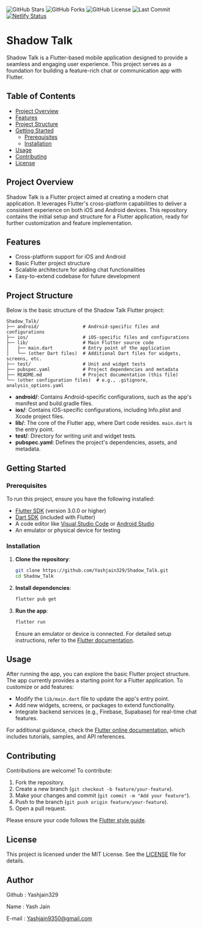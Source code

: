 ![GitHub Stars](https://img.shields.io/github/stars/Yashjain329/Shadow_Talk?style=social)
![GitHub Forks](https://img.shields.io/github/forks/Yashjain329/Shadow_Talk?style=social)
![GitHub License](https://img.shields.io/github/license/Yashjain329/Shadow_Talk)
![Last Commit](https://img.shields.io/github/last-commit/Yashjain329/Shadow_Talk)
[![Netlify Status](https://api.netlify.com/api/v1/badges/89e8ea62-de41-4f88-81bf-2255edb78f3e/deploy-status)](https://app.netlify.com/projects/shadow-talk-yash/deploys)

# Shadow Talk

Shadow Talk is a Flutter-based mobile application designed to provide a seamless and engaging user experience. This project serves as a foundation for building a feature-rich chat or communication app with Flutter.

## Table of Contents
- [Project Overview](#project-overview)
- [Features](#features)
- [Project Structure](#project-structure)
- [Getting Started](#getting-started)
  - [Prerequisites](#prerequisites)
  - [Installation](#installation)
- [Usage](#usage)
- [Contributing](#contributing)
- [License](#license)

## Project Overview
Shadow Talk is a Flutter project aimed at creating a modern chat application. It leverages Flutter's cross-platform capabilities to deliver a consistent experience on both iOS and Android devices. This repository contains the initial setup and structure for a Flutter application, ready for further customization and feature implementation.

## Features
- Cross-platform support for iOS and Android
- Basic Flutter project structure
- Scalable architecture for adding chat functionalities
- Easy-to-extend codebase for future development

## Project Structure
Below is the basic structure of the Shadow Talk Flutter project:

```
Shadow_Talk/
├── android/                # Android-specific files and configurations
├── ios/                    # iOS-specific files and configurations
├── lib/                    # Main Flutter source code
│   ├── main.dart           # Entry point of the application
│   └── (other Dart files)  # Additional Dart files for widgets, screens, etc.
├── test/                   # Unit and widget tests
├── pubspec.yaml            # Project dependencies and metadata
├── README.md               # Project documentation (this file)
└── (other configuration files)  # e.g., .gitignore, analysis_options.yaml
```

- **android/**: Contains Android-specific configurations, such as the app's manifest and build.gradle files.
- **ios/**: Contains iOS-specific configurations, including Info.plist and Xcode project files.
- **lib/**: The core of the Flutter app, where Dart code resides. `main.dart` is the entry point.
- **test/**: Directory for writing unit and widget tests.
- **pubspec.yaml**: Defines the project's dependencies, assets, and metadata.

## Getting Started

### Prerequisites
To run this project, ensure you have the following installed:
- [Flutter SDK](https://flutter.dev/docs/get-started/install) (version 3.0.0 or higher)
- [Dart SDK](https://dart.dev/get-dart) (included with Flutter)
- A code editor like [Visual Studio Code](https://code.visualstudio.com/) or [Android Studio](https://developer.android.com/studio)
- An emulator or physical device for testing

### Installation
1. **Clone the repository**:
   ```bash
   git clone https://github.com/Yashjain329/Shadow_Talk.git
   cd Shadow_Talk
   ```

2. **Install dependencies**:
   ```bash
   flutter pub get
   ```

3. **Run the app**:
   ```bash
   flutter run
   ```

   Ensure an emulator or device is connected. For detailed setup instructions, refer to the [Flutter documentation](https://flutter.dev/docs/get-started).

## Usage
After running the app, you can explore the basic Flutter project structure. The app currently provides a starting point for a Flutter application. To customize or add features:
- Modify the `lib/main.dart` file to update the app's entry point.
- Add new widgets, screens, or packages to extend functionality.
- Integrate backend services (e.g., Firebase, Supabase) for real-time chat features.

For additional guidance, check the [Flutter online documentation](https://docs.flutter.dev/), which includes tutorials, samples, and API references.

## Contributing
Contributions are welcome! To contribute:
1. Fork the repository.
2. Create a new branch (`git checkout -b feature/your-feature`).
3. Make your changes and commit (`git commit -m "Add your feature"`).
4. Push to the branch (`git push origin feature/your-feature`).
5. Open a pull request.

Please ensure your code follows the [Flutter style guide](https://flutter.dev/docs/development/tools/formatting).

## License
This project is licensed under the MIT License. See the [LICENSE](LICENSE) file for details.

## Author
Github : Yashjain329

Name : Yash Jain

E-mail : Yashjain9350@gmail.com

